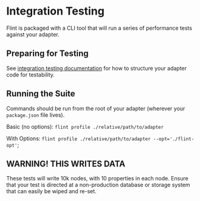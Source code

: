 # Integration Testing

Flint is packaged with a CLI tool that will run a series of performance tests against your adapter.

## Preparing for Testing

See [integration testing documentation](https://github.com/sjones6/gun-flint/blob/master/docs/INTEGRATION_TESTING.MD) for how to structure your adapter code for testability.

## Running the Suite

Commands should be run from the root of your adapter (wherever your `package.json` file lives).

Basic (no options): `flint profile ./relative/path/to/adapter`

With Options: `flint profile ./relative/path/to/adapter --opt='./flint-opt'`;

## WARNING! THIS WRITES DATA

These tests will write 10k nodes, with 10 properties in each node. Ensure that your test is directed at a non-production database or storage system that can easily be wiped and re-set.
